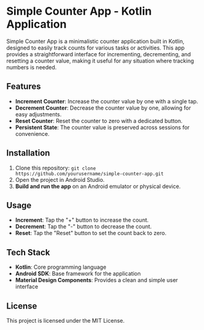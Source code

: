 # Simple Counter App - Kotlin Application

Simple Counter App is a minimalistic counter application built in Kotlin, designed to easily track counts for various tasks or activities. This app provides a straightforward interface for incrementing, decrementing, and resetting a counter value, making it useful for any situation where tracking numbers is needed.

## Features
- **Increment Counter**: Increase the counter value by one with a single tap.
- **Decrement Counter**: Decrease the counter value by one, allowing for easy adjustments.
- **Reset Counter**: Reset the counter to zero with a dedicated button.
- **Persistent State**: The counter value is preserved across sessions for convenience.

## Installation
1. Clone this repository:
```git clone https://github.com/yourusername/simple-counter-app.git```
2. Open the project in Android Studio.
3. **Build and run the app** on an Android emulator or physical device.

## Usage
- **Increment**: Tap the "+" button to increase the count.
- **Decrement**: Tap the "-" button to decrease the count.
- **Reset**: Tap the "Reset" button to set the count back to zero.

## Tech Stack
- **Kotlin**: Core programming language
- **Android SDK**: Base framework for the application
- **Material Design Components**: Provides a clean and simple user interface

## License
This project is licensed under the MIT License.

